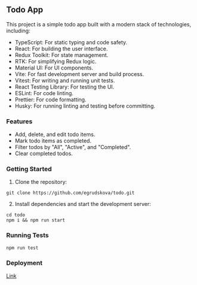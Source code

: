 ## Todo App

This project is a simple todo app built with a modern stack of technologies, including:

- TypeScript: For static typing and code safety.
- React: For building the user interface.
- Redux Toolkit: For state management.
- RTK: For simplifying Redux logic.
- Material UI: For UI components.
- Vite: For fast development server and build process.
- Vitest: For writing and running unit tests.
- React Testing Library: For testing the UI.
- ESLint: For code linting.
- Prettier: For code formatting.
- Husky: For running linting and testing before committing.

### Features

- Add, delete, and edit todo items.
- Mark todo items as completed.
- Filter todos by "All", "Active", and "Completed".
- Clear completed todos.

### Getting Started

1. Clone the repository:

```console
git clone https://github.com/egrudskova/todo.git
```

2. Install dependencies and start the development server:

```console
cd todo
npm i && npm run start
```

### Running Tests

```console
npm run test
```

### Deployment

[Link](https://egrudskova.github.io/todo/)

